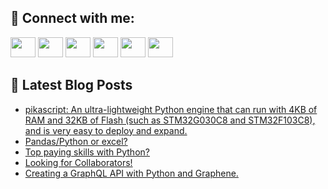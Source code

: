 ## 🔎 Connect with me:
[<img height="32" width="40" src="https://cdn.jsdelivr.net/npm/simple-icons@v5/icons/telegram.svg" />](https://t.me/bullbesh)
[<img height="32" width="40" src="https://cdn.jsdelivr.net/npm/simple-icons@v5/icons/vk.svg" />](https://vk.com/bullbesh)
[<img height="32" width="40" src="https://cdn.jsdelivr.net/npm/simple-icons@v5/icons/twitter.svg" />](https://twitter.com/bullbesh1)
[<img height="32" width="40" src="https://cdn.jsdelivr.net/npm/simple-icons@v5/icons/instagram.svg" />](https://www.instagram.com/bullbesh)
[<img height="32" width="40" src="https://cdn.jsdelivr.net/npm/simple-icons@v5/icons/reddit.svg" />](https://www.reddit.com/user/bullbesh)
[<img height="32" width="40" src="https://cdn.jsdelivr.net/npm/simple-icons@v5/icons/youtube.svg" />](https://www.youtube.com/channel/UCtfjRs6uzgq5mfm8S06WTcg)

## 📕 Latest Blog Posts
<!-- BLOG-POST-LIST:START -->
- [pikascript: An ultra-lightweight Python engine that can run with 4KB of RAM and 32KB of Flash &lpar;such as STM32G030C8 and STM32F103C8&rpar;, and is very easy to deploy and expand.](https://www.reddit.com/r/Python/comments/utj8jj/pikascript_an_ultralightweight_python_engine_that/)
- [Pandas/Python or excel?](https://www.reddit.com/r/Python/comments/utj4e2/pandaspython_or_excel/)
- [Top paying skills with Python?](https://www.reddit.com/r/Python/comments/utihu3/top_paying_skills_with_python/)
- [Looking for Collaborators!](https://www.reddit.com/r/Python/comments/uthsmh/looking_for_collaborators/)
- [Creating a GraphQL API with Python and Graphene.](https://www.reddit.com/r/Python/comments/utevby/creating_a_graphql_api_with_python_and_graphene/)
<!-- BLOG-POST-LIST:END -->
